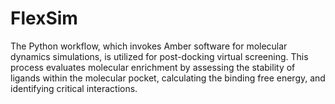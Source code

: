 # FlexSim
The Python workflow, which invokes Amber software for molecular dynamics simulations, is utilized for post-docking virtual screening. This process evaluates molecular enrichment by assessing the stability of ligands within the molecular pocket, calculating the binding free energy, and identifying critical interactions.
